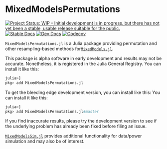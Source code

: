# MixedModelsPermutations

[![Project Status: WIP – Initial development is in progress, but there has not yet been a stable, usable release suitable for the public.](https://www.repostatus.org/badges/latest/wip.svg)](https://www.repostatus.org/#wip)
[![Stable Docs][docs-stable-img]][docs-stable-url]
[![Dev Docs][docs-dev-img]][docs-dev-url]
[![Codecov](https://codecov.io/gh/palday/MixedModelsPermutations.jl/branch/master/graph/badge.svg)](https://codecov.io/gh/palday/MixedModelsPermutations.jl)

[docs-dev-img]: https://img.shields.io/badge/docs-dev-blue.svg
[docs-dev-url]: https://palday.github.io/MixedModelsPermutations.jl/dev

[docs-stable-img]: https://img.shields.io/badge/docs-stable-blue.svg
[docs-stable-url]: https://palday.github.io/MixedModelsPermutations.jl/stable


`MixedModelsPermutations.jl` is a Julia package providing permutation and other resampling-based methods for[`MixedModels.jl`](https://juliastats.org/MixedModels.jl/stable/).

This package is alpha software in early development and results may not be accurate. 
Nonetheless, it is registered in the Julia General Registry.
You can install it like this:
```julia
julia>] 
pkg> add MixedModelsPermutations.jl
```

To get the bleeding edge development version, you can install like this:
You can install it like this:
```julia
julia>] 
pkg> add MixedModelsPermutations.jl#master
```

If you find inaccurate results, please try the development version to see if the underlying problem has already been fixed before filing an issue.

<!-- Note that plotting functionality is planned for inclusion in separate packages. -->

[`MixedModelsSim.jl`](https://github.com/RePsychLing/MixedModelsSim.jl/) provides additional functionality for data/power simulation and may also be of interest.
